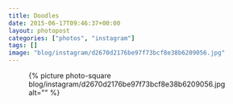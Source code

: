 ```yaml
---
title: Doodles
date: 2015-06-17T09:46:37+00:00
layout: photopost
categories: ["photos", "instagram"]
tags: []
image: "blog/instagram/d2670d2176be97f73bcf8e38b6209056.jpg"
---
```


<figure class="photo photo--square">
  {% picture photo-square blog/instagram/d2670d2176be97f73bcf8e38b6209056.jpg alt="" %}
</figure>


